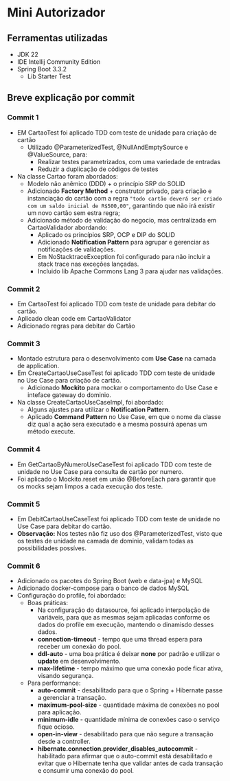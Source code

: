 # Mini Autorizador

## Ferramentas utilizadas
- JDK 22
- IDE Intellij Community Edition
- Spring Boot 3.3.2
  - Lib Starter Test

## Breve explicação por commit
### Commit 1
* EM CartaoTest foi aplicado TDD com teste de unidade para criação de cartão
  * Utilizado @ParameterizedTest, @NullAndEmptySource e @ValueSource, para:
    * Realizar testes parametrizados, com uma variedade de entradas
    * Reduzir a duplicação de códigos de testes
* Na classe Cartao foram abordados:
  * Modelo não anêmico (DDD) + o princípio SRP do SOLID
  * Adicionado **Factory Method** + construtor privado, para criação e instanciação do cartão com a regra ``"todo cartão deverá ser criado com um saldo inicial de R$500,00"``, garantindo que não irá existir um novo cartão sem estra regra;
  * Adicionado método de validação do negocio, mas centralizada em CartaoValidador abordando:
    * Aplicado os princípios SRP, OCP e DIP do SOLID
    * Adicionado **Notification Pattern** para agrupar e gerenciar as notificações de validações.
    * Em NoStacktraceException foi configurado para não incluir a stack trace nas exceções lançadas.
    * Incluido lib Apache Commons Lang 3 para ajudar nas validações.

### Commit 2
* Em CartaoTest foi aplicado TDD com teste de unidade para debitar do cartão.
* Aplicado clean code em CartaoValidator
* Adicionado regras para debitar do Cartão

### Commit 3
* Montado estrutura para o desenvolvimento com **Use Case** na camada de application. 
* Em CreateCartaoUseCaseTest foi aplicado TDD com teste de unidade no Use Case para criação de cartão.
  * Adicionado **Mockito** para mockar o comportamento do Use Case e inteface gateway do dominio.
* Na classe CreateCartaoUseCaseImpl, foi abordado: 
  * Alguns ajustes para utilizar o **Notification Pattern**.
  * Aplicado **Command Pattern** no Use Case, em que o nome da classe diz qual a ação sera executado e a mesma possuirá apenas um método execute.

### Commit 4
* Em GetCartaoByNumeroUseCaseTest foi aplicado TDD com teste de unidade no Use Case para consulta de cartão por numero.
* Foi aplicado o Mockito.reset em união @BeforeEach para garantir que os mocks sejam limpos a cada execução dos teste.

### Commit 5
* Em DebitCartaoUseCaseTest foi aplicado TDD com teste de unidade no Use Case para debitar do cartão.
* **Observação:** Nos testes não fiz uso dos @ParameterizedTest, visto que os testes de unidade na camada de dominio, validam todas as possibilidades possíves.

### Commit 6
* Adicionado os pacotes do Spring Boot (web e data-jpa) e MySQL
* Adicionado docker-compose para o banco de dados MySQL
* Configuração do profile, foi abordado:
  * Boas práticas:
    * Na configuração do datasource, foi aplicado interpolação de variáveis, para que as mesmas sejam aplicadas conforme os dados do profile em execução, mantendo o dinamisdo desses dados.
    * **connection-timeout** - tempo que uma thread espera para receber um conexão do pool.
    * **ddl-auto** - uma boa prática é deixar **none** por padrão e utilizar o **update** em desenvolvimento.
    * **max-lifetime** - tempo máximo que uma conexão pode ficar ativa, visando segurança.
  * Para performance:
    * **auto-commit** - desabilitado para que o Spring + Hibernate passe a gerenciar a transação.
    * **maximum-pool-size** - quantidade máxima de conexões no pool para aplicação.
    * **minimum-idle** - quantidade mínima de conexões caso o serviço fique ocioso.
    * **open-in-view** - desabilitado para que não segure a transação desde a controller.
    * **hibernate.connection.provider_disables_autocommit** - habilitado para afirmar que o auto-commit está desabilitado e evitar que o Hibernate tenha que validar antes de cada transação e consumir uma conexão do pool.